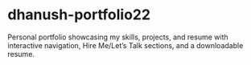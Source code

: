 # dhanush-portfolio22
Personal portfolio showcasing my skills, projects, and resume with interactive navigation, Hire Me/Let’s Talk sections, and a downloadable resume.

